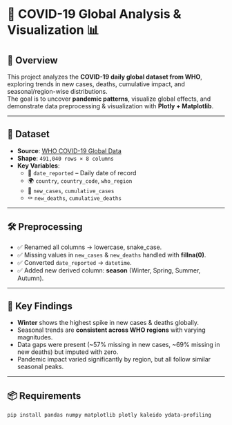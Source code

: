 # 🦠 COVID-19 Global Analysis & Visualization 📊  

## 📌 Overview  
This project analyzes the **COVID-19 daily global dataset from WHO**, exploring trends in new cases, deaths, cumulative impact, and seasonal/region-wise distributions.  
The goal is to uncover **pandemic patterns**, visualize global effects, and demonstrate data preprocessing & visualization with **Plotly + Matplotlib**.  

---

## 📂 Dataset  
- **Source**: [WHO COVID-19 Global Data](https://covid19.who.int/data)  
- **Shape**: `491,040 rows × 8 columns`  
- **Key Variables**:  
  - 📅 `date_reported` – Daily date of record  
  - 🌍 `country`, `country_code`, `who_region`  
  - 🦠 `new_cases`, `cumulative_cases`  
  - ⚰️ `new_deaths`, `cumulative_deaths`  

---

## 🛠️ Preprocessing  
- ✅ Renamed all columns → lowercase, snake_case.  
- ✅ Missing values in `new_cases` & `new_deaths` handled with **fillna(0)**.  
- ✅ Converted `date_reported` → `datetime`.  
- ✅ Added new derived column: **season** (Winter, Spring, Summer, Autumn).  

---


## 🚀 Key Findings  
- **Winter** shows the highest spike in new cases & deaths globally.  
- Seasonal trends are **consistent across WHO regions** with varying magnitudes.  
- Data gaps were present (~57% missing in new cases, ~69% missing in new deaths) but imputed with zero.  
- Pandemic impact varied significantly by region, but all follow similar seasonal peaks.  

---

## 📦 Requirements  
```bash
pip install pandas numpy matplotlib plotly kaleido ydata-profiling

